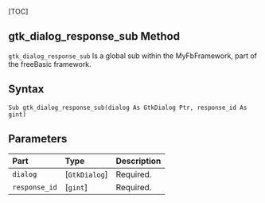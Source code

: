 [TOC]
## gtk_dialog_response_sub Method

`gtk_dialog_response_sub` Is a global sub within the MyFbFramework, part of the freeBasic framework.
## Syntax

```freeBasic
Sub gtk_dialog_response_sub(dialog As GtkDialog Ptr, response_id As gint)
```

## Parameters

|Part|Type|Description|
| :------------ | :------------ | :------------ |
|`dialog`|[`GtkDialog`]|Required.|
|`response_id`|[`gint`]|Required.|
